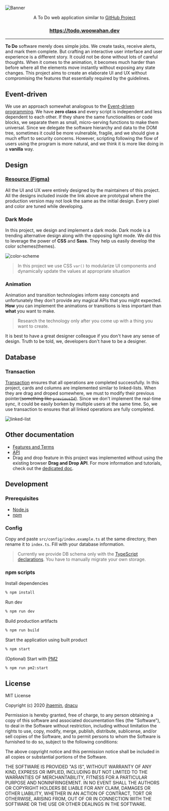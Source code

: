 ![Banner](https://user-images.githubusercontent.com/19797697/88070955-3ad4e400-cbae-11ea-886a-d0c93c2eb092.gif)

<p align="center">A To Do web application similar to <a href="https://github.com/features/project-management">GitHub Project</a></p>

<h3 align="center">
  <a href="https://todo.woowahan.dev">https://todo.woowahan.dev</a>
</h3>

---

**To Do** software merely does simple jobs. We create tasks, receive alerts, and mark them complete. But crafting an interactive user interface and user experience is a different story. It could not be done without lots of careful thoughts. When it comes to the animation, it becomes much harder than before where all the elements move instantly without exposing any state changes. This project aims to create an elaborate UI and UX without compromising the features that essentially required by the guidelines.

## Event-driven

We use an approach somewhat analogous to the [Event-driven programming](https://en.wikipedia.org/wiki/Event-driven_programming). We have **zero class** and every script is independent and less dependent to each other. If they share the same functionalities or code blocks, we separate them as small, micro-serving functions to make them universal. Since we delegate the software hierarchy and data to the DOM tree, sometimes it could be more vulnerable, fragile, and we should give a much effort to security concerns. However, scripting following the flow of users using the program is more natural, and we think it is more like doing in a **vanilla** way.

## Design

### [Resource (Figma)](https://www.figma.com/file/MXVVUZmgoY4NPO2BO0nfLq/%EC%9A%B0%EC%95%84%ED%95%9C-%ED%85%8C%ED%81%AC%EC%BA%A0%ED%94%84?node-id=60%3A0)

All the UI and UX were entirely designed by the maintainers of this project. All the designs included inside the link above are prototypal where the production version may not look the same as the initial design. Every pixel and color are tuned while developing.

### Dark Mode

In this project, we design and implement a dark mode. Dark mode is a trending alternative design along with the opposing light mode. We did this to leverage the power of **CSS** and **Sass**. They help us easily develop the color schemes(themes).

![color-scheme](https://user-images.githubusercontent.com/19797697/88361089-dc2c8780-cdb2-11ea-848c-71199be978a8.png)

> In this project we use CSS `var()` to modularize UI components and dynamically update the values at appropriate situation

### Animation

Animation and transition technologies inform easy concepts and unfortunately they don't provide any magical APIs that you might expected. **How** you can implement the animations or transitions is less important than **what** you want to make.

> Research the technology only after you come up with a thing you want to create.

It is best to have a great designer colleague if you don't have any sense of design. Truth to be told, we, developers don't have to be a designer.

## Database

### Transaction

[Transaction](https://www.tutorialspoint.com/mysql/mysql-transactions) ensures that all operations are completed successfully. In this project, cards and columns are implemented similar to linked-lists. When they are drag and droped somewhere, we must to modify their previous pointer(~~something like `previousId`~~). Since we don't implement the real-time sync, it could be easily borken by multiple users at the same time. So, we use transaction to ensures that all linked operations are fully completed.

![linked-list](https://user-images.githubusercontent.com/19797697/88360969-793af080-cdb2-11ea-9fe9-33ffc8c58316.png)

## Other documentation

- [Features and Terms](https://github.com/woowa-techcamp-2020/todo-14/issues/2)
- [API](https://github.com/woowa-techcamp-2020/todo-14/issues/13)
- Drag and drop feature in this project was implemented without using the existing browser **Drag and Drop API**. For more information and tutorials, check out the [dedicated doc](./doc/Drag-and-Drop-with-Animation.md).

## Development

### Prerequisites

- [Node.js](https://nodejs.org/)
- [npm](https://www.npmjs.com/)

### Config

Copy and paste `src/config/index.example.ts` at the same directory, then rename it to `index.ts`. Fill with your database information.

> Currently we provide DB schema only with the [TypeScript declarations](https://github.com/woowa-techcamp-2020/todo-14/tree/main/src/types/schema). You have to manually migrate your own storage.

### npm scripts

Install dependencies

```zsh
% npm install
```

Run dev

```zsh
% npm run dev
```

Build production artifacts

```zsh
% npm run build
```

Start the application using built product

```zsh
% npm start
```

(Optional) Start with [PM2](https://pm2.keymetrics.io/)

```zsh
% npm run pm2:start
```

## License

MIT License

Copyright (c) 2020 [jhaemin](https://github.com/jhaemin), [dnacu](https://github.com/dnacu)

Permission is hereby granted, free of charge, to any person obtaining a copy
of this software and associated documentation files (the "Software"), to deal
in the Software without restriction, including without limitation the rights
to use, copy, modify, merge, publish, distribute, sublicense, and/or sell
copies of the Software, and to permit persons to whom the Software is
furnished to do so, subject to the following conditions:

The above copyright notice and this permission notice shall be included in all
copies or substantial portions of the Software.

THE SOFTWARE IS PROVIDED "AS IS", WITHOUT WARRANTY OF ANY KIND, EXPRESS OR
IMPLIED, INCLUDING BUT NOT LIMITED TO THE WARRANTIES OF MERCHANTABILITY,
FITNESS FOR A PARTICULAR PURPOSE AND NONINFRINGEMENT. IN NO EVENT SHALL THE
AUTHORS OR COPYRIGHT HOLDERS BE LIABLE FOR ANY CLAIM, DAMAGES OR OTHER
LIABILITY, WHETHER IN AN ACTION OF CONTRACT, TORT OR OTHERWISE, ARISING FROM,
OUT OF OR IN CONNECTION WITH THE SOFTWARE OR THE USE OR OTHER DEALINGS IN THE
SOFTWARE.
